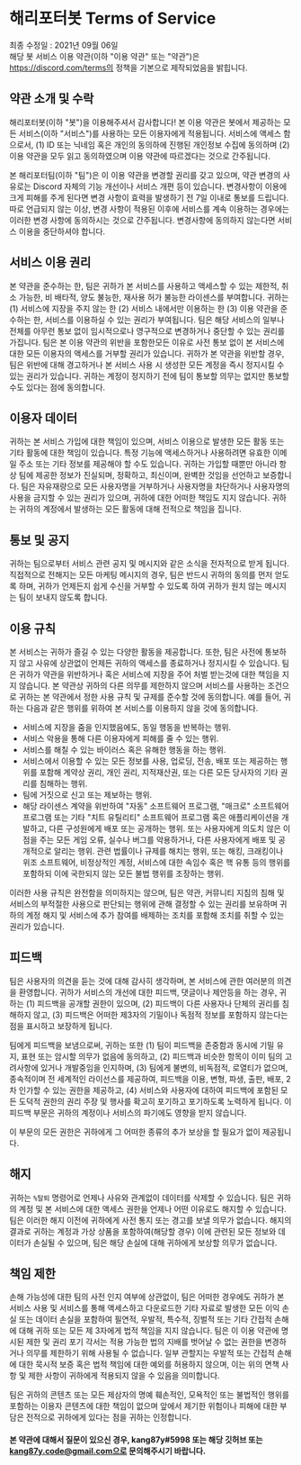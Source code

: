 해리포터봇 Terms of Service
=============

최종 수정일 : 2021년 09월 06일
<br/>
해당 봇 서비스 이용 약관(이하 "이용 약관" 또는 "약관")은 https://discord.com/terms의 정책을 기본으로 제작되었음을 밝힙니다.

## 약관 소개 및 수락
해리포터봇(이하 "봇")을 이용해주셔서 감사합니다! 본 이용 약관은 봇에서 제공하는 모든 서비스(이하 "서비스")를 사용하는 모든 이용자에게 적용됩니다. 서비스에 액세스 함으로서, (1) ID 또는 닉네임 혹은 개인의 동의하에 진행된 개인정보 수집에 동의하며 (2) 이용 약관을 모두 읽고 동의하였으며 이용 약관에 따르겠다는 것으로 간주됩니다.

본 해리포터팀(이하 "팀")은 이 이용 약관을 변경할 권리를 갖고 있으며, 약관 변경의 사유로는 Discord 자체의 기능 개선이나 서비스 개편 등이 있습니다. 변경사항이 이용에 크게 피해를 주게 된다면 변경 사항이 효력을 발생하기 전 7일 이내로 통보를 드립니다. 따로 언급되지 않는 이상, 변경 사항이 적용된 이후에 서비스를 계속 이용하는 경우에는 이러한 변경 사항에 동의하시는 것으로 간주됩니다. 변경사항에 동의하지 않는다면 서비스 이용을 중단하셔야 합니다.

## 서비스 이용 권리
본 약관을 준수하는 한, 팀은 귀하가 본 서비스를 사용하고 액세스할 수 있는 제한적, 취소 가능한, 비 배타적, 양도 불능한, 재사용 허가 불능한 라이센스를 부여합니다. 귀하는 (1) 서비스에 지장을 주지 않는 한 (2) 서비스 내에서만 이용하는 한 (3) 이용 약관을 준수하는 한, 서비스를 이용하실 수 있는 권리가 부여됩니다. 팀은 해당 서비스의 일부나 전체를 아무런 통보 없이 임시적으로나 영구적으로 변경하거나 중단할 수 있는 권리를 가집니다. 팀은  본 이용 약관의 위반을 포함한모든 이유로 사전 통보 없이 본 서비스에 대한 모든 이용자의 액세스를 거부할 권리가 있습니다. 귀하가 본 약관을 위반할 경우, 팀은 위반에 대해 경고하거나 본 서비스 사용 시 생성한 모든 계정을 즉시 정지시킬 수 있는 권리가 있습니다. 귀하는 계정이 정지하기 전에 팀이 통보할 의무는 없지만 통보할 수도 있다는 점에 동의합니다.

## 이용자 데이터
귀하는 본 서비스 가입에 대한 책임이 있으며, 서비스 이용으로 발생한 모든 활동 또는 기타 활동에 대한 책임이 있습니다. 특정 기능에 액세스하거나 사용하려면 유효한 이메일 주소 또는 기타 정보를 제공해야 할 수도 있습니다. 귀하는 가입할 때뿐만 아니라 항상 팀에 제공한 정보가 진실되며, 정확하고, 최신이며, 완벽한 것임을 선언하고 보증합니다. 팀은 자유재량으로 모든 사용자명을 거부하거나 사용자명을 차단하거나 사용자명의 사용을 금지할 수 있는 권리가 있으며, 귀하에 대한 어떠한 책임도 지지 않습니다. 귀하는 귀하의 계정에서 발생하는 모든 활동에 대해 전적으로 책임을 집니다.

## 통보 및 공지
귀하는 팀으로부터 서비스 관련 공지 및 메시지와 같은 소식을 전자적으로 받게 됩니다. 직접적으로 전해지는 모든 마케팅 메시지의 경우, 팀은 반드시 귀하의 동의를 먼저 얻도록 하며, 귀하가 언제든지 쉽게 수신을 거부할 수 있도록 하여 귀하가 원치 않는 메시지는 팀이 보내지 않도록 합니다.

## 이용 규칙
본 서비스는 귀하가 즐길 수 있는 다양한 활동을 제공합니다. 또한, 팀은 사전에 통보하지 않고 사유에 상관없이 언제든 귀하의 액세스를 종료하거나 정지시킬 수 있습니다. 팀은 귀하가 약관을 위반하거나 혹은 서비스에 지장을 주어 처벌 받는것에 대한 책임을 지지 않습니다. 본 약관상 귀하의 다른 의무를 제한하지 않으며 서비스를 사용하는 조건으로 귀하는 본 약관에서 정한 사용 규칙 및 규제를 준수할 것에 동의합니다. 예를 들어, 귀하는 다음과 같은 행위를 위하여 본 서비스를 이용하지 않을 것에 동의합니다.

* 서비스에 지장을 줌을 인지했음에도, 동일 행동을 반복하는 행위.
* 서비스 악용을 통해 다른 이용자에게 피해를 줄 수 있는 행위.
* 서비스를 해칠 수 있는 바이러스 혹은 유해한 행동을 하는 행위.
* 서비스에서 이용할 수 있는 모든 정보를 사용, 업로딩, 전송, 배포 또는 제공하는 행위를 포함해 계약상 권리, 개인 권리, 지적재산권, 또는 다른 모든 당사자의 기타 권리를 침해하는 행위.
* 팀에 거짓으로 신고 또는 제보하는 행위.
* 해당 라이센스 계약을 위반하여 "자동" 소프트웨어 프로그램, "매크로" 소프트웨어 프로그램 또는 기타 "치트 유틸리티" 소프트웨어 프로그램 혹은 애플리케이션을 개발하고, 다른 구성원에게 배포 또는 공개하는 행위. 또는 사용자에게 의도치 않은 이점을 주는 모든 게임 오류, 실수나 버그를 악용하거나, 다른 사용자에게 배포 및 공개적으로 알리는 행위. 관련 법률이나 규제를 해치는 행위, 또는 해킹, 크래킹이나 위조 소프트웨어, 비정상적인 계정, 서비스에 대한 속임수 혹은 핵 유통 등의 행위를 포함하되 이에 국한되지 않는 모든 불법 행위를 조장하는 행위.


이러한 사용 규칙은 완전함을 의미하지는 않으며, 팀은 약관, 커뮤니티 지침의 침해 및 서비스의 부적절한 사용으로 판단되는 행위에 관해 결정할 수 있는 권리를 보유하며 귀하의 계정 해지 및 서비스에 추가 참여를 배제하는 조치를 포함해 조치를 취할 수 있는 권리가 있습니다.

## 피드백
팀은 사용자의 의견을 듣는 것에 대해 감사히 생각하며, 본 서비스에 관한 여러분의 의견을 환영합니다. 귀하가 서비스의 개선에 대한 피드백, 댓글이나 제안등을 하는 경우, 귀하는 (1) 피드백을 공개할 권한이 있으며, (2) 피드백이 다른 사용자나 단체의 권리를 침해하지 않고, (3) 피드백은 어떠한 제3자의 기밀이나 독점적 정보를 포함하지 않는다는 점을 표시하고 보장하게 됩니다.

팀에게 피드백을 보냄으로써, 귀하는 또한 (1) 팀이 피드백을 존중함과 동시에 기밀 유지, 표현 또는 암시할 의무가 없음에 동의하고, (2) 피드백과 비슷한 항목이 이미 팀의 고려사항에 있거나 개발중임을 인지하며, (3) 팀에게 불변의, 비독점적, 로열티가 없으며, 종속적이며 전 세계적인 라이선스를 제공하여, 피드백을 이용, 변형, 파생, 출판, 배포, 2차 인가할 수 있는 권한을 제공하고, (4) 서비스와 사용자에 대하여 피드백에 포함된 모든 도덕적 권한의 권리 주장 및 행사를 확고히 포기하고 포기하도록 노력하게 됩니다. 이 피드백 부문은 귀하의 계정이나 서비스의 파기에도 영향을 받지 않습니다.

이 부문의 모든 권한은 귀하에게 그 어떠한 종류의 추가 보상을 할 필요가 없이 제공됩니다.

## 해지
귀하는 `%탈퇴` 명령어로 언제나 사유와 관계없이 데이터를 삭제할 수 있습니다. 팀은 귀하의 계정 및 본 서비스에 대한 액세스 권한을 언제나 어떤 이유로도 해지할 수 있습니다. 팀은 이러한 해지 이전에 귀하에게 사전 통지 또는 경고를 보낼 의무가 없습니다. 해지의 결과로 귀하는 계정과 가상 상품을 포함하여(해당할 경우) 이에 관련된 모든 정보와 데이터가 손실될 수 있으며, 팀은 해당 손실에 대해 귀하에게 보상할 의무가 없습니다.

## 책임 제한
손해 가능성에 대한 팀의 사전 인지 여부에 상관없이, 팀은 어떠한 경우에도 귀하가 본 서비스 사용 및 서비스를 통해 액세스하고 다운로드한 기타 자료로 발생한 모든 이익 손실 또는 데이터 손실을 포함하여 필연적, 우발적, 특수적, 징벌적 또는 기타 간접적 손해에 대해 귀하 또는 모든 제 3자에게 법적 책임을 지지 않습니다. 팀은 이 이용 약관에 명시된 제한 및 권리 포기 각서는 적용 가능한 법의 지배를 벗어날 수 없는 권한을 변경하거나 의무를 제한하기 위해 사용될 수 없습니다. 일부 관할지는 우발적 또는 간접적 손해에 대한 묵시적 보증 혹은 법적 책임에 대한 예외를 허용하지 않으며, 이는 위의 면책 사항 및 제한 사항이 귀하에게 적용되지 않을 수 있음을 의미합니다.

팀은 귀하의 콘텐츠 또는 모든 제삼자의 명예 훼손적인, 모욕적인 또는 불법적인 행위를 포함하는 이용자 콘텐츠에 대한 책임이 없으며 앞에서 제기한 위험이나 피해에 대한 부담은 전적으로 귀하에게 있다는 점을 귀하는 인정합니다.

#### 본 약관에 대해서 질문이 있으신 경우, kang87y#5998 또는 해당 깃허브 또는 kang87y.code@gmail.com으로 문의해주시기 바랍니다.
